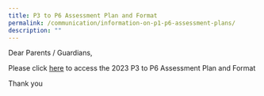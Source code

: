 ```yaml
---
title: P3 to P6 Assessment Plan and Format
permalink: /communication/information-on-p1-p6-assessment-plans/
description: ""
---
```

Dear Parents / Guardians,

Please click [here](https://evergreenpri.moe.edu.sg/communication/p3-to-p6-assessment-plan-and-format/) to access the 2023 P3 to P6 Assessment Plan and Format 

Thank you